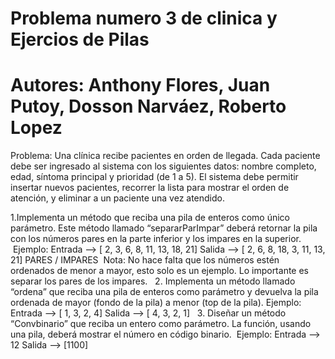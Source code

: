 # Problema numero 3 de clinica y Ejercios de Pilas 
# Autores: Anthony Flores, Juan Putoy, Dosson Narváez, Roberto Lopez

Problema: Una clínica recibe pacientes en orden de llegada. Cada paciente debe ser ingresado al sistema
con los siguientes datos: nombre completo, edad, síntoma principal y prioridad (de 1 a 5). El
sistema debe permitir insertar nuevos pacientes, recorrer la lista para mostrar el orden de
atención, y eliminar a un paciente una vez atendido. 

1.Implementa un método que reciba una pila de enteros como único parámetro. Este método llamado “separarParImpar” deberá retornar la pila con los números pares en la parte inferior y los impares en la superior.
 Ejemplo:
Entrada –> [ 2, 3, 6, 8, 11, 13, 18, 21]
Salida –> [ 2, 6, 8, 18, 3, 11, 13, 21] PARES / IMPARES
 Nota: No hace falta que los números estén ordenados de menor a mayor, esto solo es un ejemplo. Lo importante es separar los pares de los impares.
 
 2. Implementa un método llamado “ordena” que reciba una pila de enteros como parámetro y devuelva la pila ordenada de mayor (fondo de la pila) a menor (top de la pila).
Ejemplo:
Entrada –> [ 1, 3, 2, 4]
Salida –> [ 4, 3, 2, 1]
 
 3. Diseñar un método “Convbinario” que reciba un entero como parámetro. La función, usando una pila, deberá mostrar el número en código binario.
 Ejemplo:
Entrada –> 12
Salida –> [1100]
